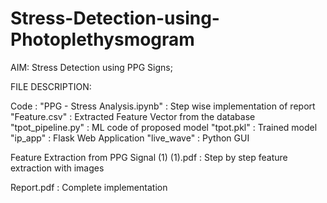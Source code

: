 # Stress-Detection-using-Photoplethysmogram

AIM: Stress Detection using PPG Signs; 

FILE DESCRIPTION:

Code : 
  "PPG - Stress Analysis.ipynb" : Step wise implementation of report
  "Feature.csv" : Extracted Feature Vector from the database
  "tpot_pipeline.py" : ML code of proposed model
  "tpot.pkl" : Trained model
  "ip_app" : Flask Web Application
  "live_wave" : Python GUI
  
Feature Extraction from PPG Signal (1) (1).pdf : Step by step feature extraction with images

Report.pdf : Complete implementation 
